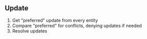 ## Update

1. Get "preferred" update from every entity
2. Compare "preferred" for conflicts, denying updates if needed
3. Resolve updates
